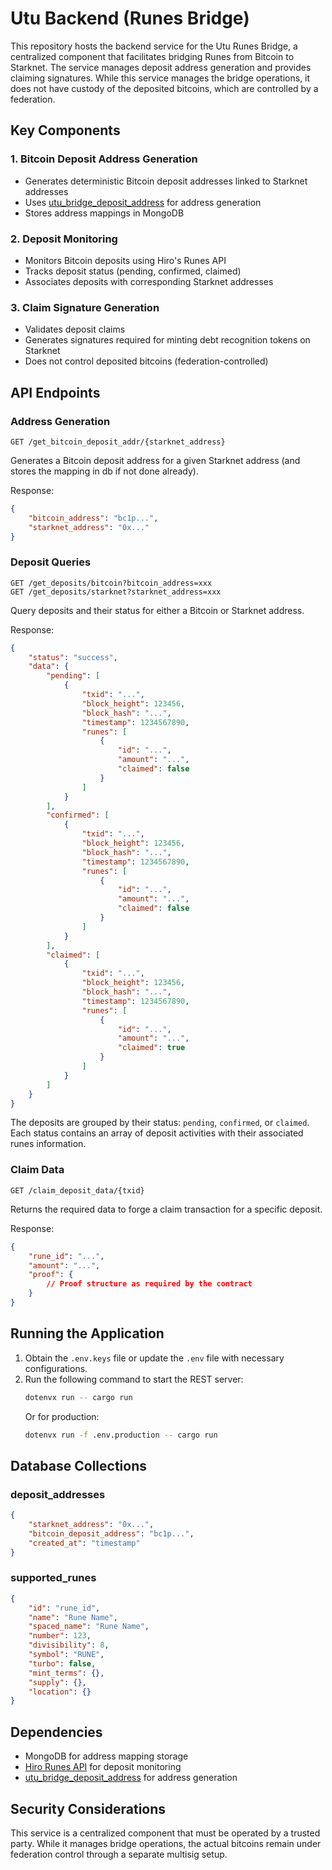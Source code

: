 # Utu Backend (Runes Bridge)

This repository hosts the backend service for the Utu Runes Bridge, a centralized component that facilitates bridging Runes from Bitcoin to Starknet. The service manages deposit address generation and provides claiming signatures. While this service manages the bridge operations, it does not have custody of the deposited bitcoins, which are controlled by a federation.

## Key Components

### 1. Bitcoin Deposit Address Generation
- Generates deterministic Bitcoin deposit addresses linked to Starknet addresses
- Uses [utu_bridge_deposit_address](https://github.com/lfglabs-dev/utu_bridge_deposit_address) for address generation
- Stores address mappings in MongoDB

### 2. Deposit Monitoring
- Monitors Bitcoin deposits using Hiro's Runes API
- Tracks deposit status (pending, confirmed, claimed)
- Associates deposits with corresponding Starknet addresses

### 3. Claim Signature Generation
- Validates deposit claims
- Generates signatures required for minting debt recognition tokens on Starknet
- Does not control deposited bitcoins (federation-controlled)

## API Endpoints

### Address Generation
```
GET /get_bitcoin_deposit_addr/{starknet_address}
```
Generates a Bitcoin deposit address for a given Starknet address (and stores the mapping in db if not done already).

Response:
```json
{
    "bitcoin_address": "bc1p...",
    "starknet_address": "0x..."
}
```

### Deposit Queries
```
GET /get_deposits/bitcoin?bitcoin_address=xxx
GET /get_deposits/starknet?starknet_address=xxx
```
Query deposits and their status for either a Bitcoin or Starknet address.

Response:
```json
{
    "status": "success",
    "data": {
        "pending": [
            {
                "txid": "...",
                "block_height": 123456,
                "block_hash": "...",
                "timestamp": 1234567890,
                "runes": [
                    {
                        "id": "...",
                        "amount": "...",
                        "claimed": false
                    }
                ]
            }
        ],
        "confirmed": [
            {
                "txid": "...",
                "block_height": 123456,
                "block_hash": "...",
                "timestamp": 1234567890,
                "runes": [
                    {
                        "id": "...",
                        "amount": "...",
                        "claimed": false
                    }
                ]
            }
        ],
        "claimed": [
            {
                "txid": "...",
                "block_height": 123456,
                "block_hash": "...",
                "timestamp": 1234567890,
                "runes": [
                    {
                        "id": "...",
                        "amount": "...",
                        "claimed": true
                    }
                ]
            }
        ]
    }
}
```

The deposits are grouped by their status: `pending`, `confirmed`, or `claimed`. Each status contains an array of deposit activities with their associated runes information.

### Claim Data
```
GET /claim_deposit_data/{txid}
```
Returns the required data to forge a claim transaction for a specific deposit.

Response:
```json
{
    "rune_id": "...",
    "amount": "...",
    "proof": {
        // Proof structure as required by the contract
    }
}
```

## Running the Application

1. Obtain the `.env.keys` file or update the `.env` file with necessary configurations.
2. Run the following command to start the REST server:
   ```bash
   dotenvx run -- cargo run
   ```
   Or for production:
   ```bash
   dotenvx run -f .env.production -- cargo run
   ```

## Database Collections

### deposit_addresses
```json
{
    "starknet_address": "0x...",
    "bitcoin_deposit_address": "bc1p...",
    "created_at": "timestamp"
}
```

### supported_runes
```json
{
    "id": "rune_id",
    "name": "Rune Name",
    "spaced_name": "Rune Name",
    "number": 123,
    "divisibility": 8,
    "symbol": "RUNE",
    "turbo": false,
    "mint_terms": {},
    "supply": {},
    "location": {}
}
```

## Dependencies
- MongoDB for address mapping storage
- [Hiro Runes API](https://docs.hiro.so/bitcoin/runes/api/activities/) for deposit monitoring
- [utu_bridge_deposit_address](https://github.com/lfglabs-dev/utu_bridge_deposit_address) for address generation

## Security Considerations
This service is a centralized component that must be operated by a trusted party. While it manages bridge operations, the actual bitcoins remain under federation control through a separate multisig setup.
